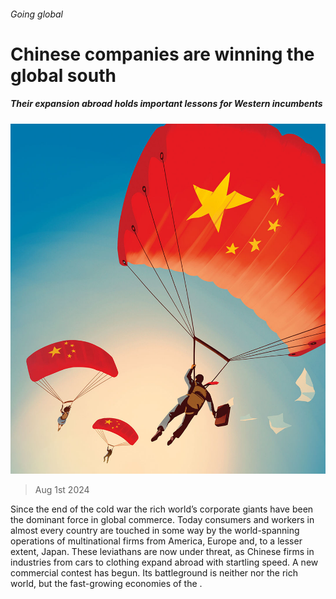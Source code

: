 ###### Going global

# Chinese companies are winning the global south 

##### Their expansion abroad holds important lessons for Western incumbents 

![image](images/20240803_LDD001_FH.jpg) 

> Aug 1st 2024 

Since the end of the cold war the rich world’s corporate giants have been the dominant force in global commerce. Today consumers and workers in almost every country are touched in some way by the world-spanning operations of multinational firms from America, Europe and, to a lesser extent, Japan. These leviathans are now under threat, as Chinese firms in industries from cars to clothing expand abroad with startling speed. A new commercial contest has begun. Its battleground is neither  nor the rich world, but the fast-growing economies of the .


